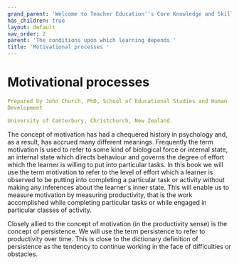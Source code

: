 ```yaml
---
grand_parent: 'Welcome to Teacher Education''s Core Knowledge and Skills.'
has_children: true
layout: default
nav_order: 2
parent: 'The conditions upon which learning depends '
title: 'Motivational processes '
---
```

# Motivational processes


```yaml
Prepared by John Church, PhD, School of Educational Studies and Human
Development

University of Canterbury, Christchurch, New Zealand.
```


The concept of motivation has had a chequered history in psychology and,
as a result, has accrued many different meanings. Frequently the term
motivation is used to refer to some kind of biological force or internal
state, an internal state which directs behaviour and governs the degree
of effort which the learner is willing to put into particular tasks. In
this book we will use the term motivation to refer to the level of
effort which a learner is observed to be putting into completing a
particular task or activity without making any inferences about the
learner's inner state. This will enable us to measure motivation by
measuring productivity, that is the work accomplished while completing
particular tasks or while engaged in particular classes of activity.

Closely allied to the concept of motivation (in the productivity sense)
is the concept of persistence. We will use the term persistence to refer
to productivity over time. This is close to the dictionary definition of
persistence as the tendency to continue working in the face of
difficulties or obstacles.
